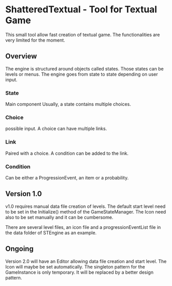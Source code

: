 # ShatteredTextual - Tool for Textual Game
This small tool allow fast creation of textual game.
The functionalities are very limited for the moment.

## Overview 
The engine is structured around objects called states. Those states can be levels or menus. 
The engine goes from state to state depending on user input. 

### State 
Main component
Usually, a state contains multiple choices. 

### Choice 
possible input. 
A choice can have multiple links.

### Link 
Paired with a choice.
A condition can be added to the link. 

### Condition
Can be either a ProgressionEvent, an item or a probability. 


## Version 1.0

v1.0 requires manual data file creation of levels.
The default start level need to be set in the Initialize() method of the GameStateManager. 
The Icon need also to be set manually and it can be cumbersome. 

There are several level files, an icon file and a progressionEventList file in the data folder of STEngine as an example. 

## Ongoing

Version 2.0 will have an Editor allowing data file creation and start level.
The Icon will maybe be set automatically.
The singleton pattern for the GameInstance is only temporary. It will be replaced by a better design pattern.
